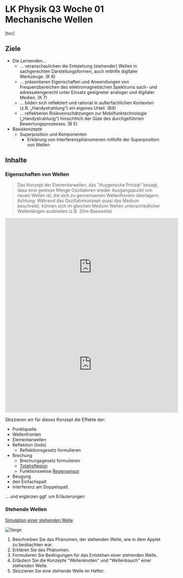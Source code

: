 LK Physik Q3 Woche 01 Mechanische Wellen
==============================

[toc]

## Ziele

* Die Lernenden…
  * … veranschaulichen die Entstehung (stehender) Wellen in sachgerechten Darstellungsformen, auch mithilfe digitaler Werkzeuge. (K 6)
  * … präsentieren Eigenschaften und Anwendungen von Frequenzbereichen des elektromagnetischen Spektrums sach- und adressatengerecht unter Einsatz geeigneter analoger und digitaler Medien. (K 7)
  * … bilden sich reflektiert und rational in außerfachlichen Kontexten (z.B. „Handystrahlung“) ein eigenes Urteil. (B4)
  * … reflektieren Risikoeinschätzungen zur Mobilfunktechnologie („Handystrahlung“) hinsichtlich der Güte des durchgeführten Bewertungsprozesses. (B 5)
* Basiskonzepte
  * Superposition und Komponenten
    * Erklärung von Interferenzphänomenen mithilfe der Superposition von Wellen

## Inhalte

### Eigenschaften von Wellen

> Das Konzept der Elementarwellen, das "Huygensche Prinzip" besagt, dass eine gewisse Menge Oszillatoren wieder Ausgangspunkt von neuen Wellen ist, die sich zu gemeinsamen Wellenfronten überlagern. Achtung: Während das Oszillatorkonzept quasi das Medium beschreibt, können sich im gleichen Medium Wellen unterschiedlicher Wellenlängen ausbreiten (z.B. 20m-Basswelle)

<iframe width="560" height="315" src="https://www.youtube.com/embed/cnVkYK2L-wI?si=JrclXoH-hNgi8L2f" title="YouTube video player" frameborder="0" allow="accelerometer; autoplay; clipboard-write; encrypted-media; gyroscope; picture-in-picture; web-share" referrerpolicy="strict-origin-when-cross-origin" allowfullscreen></iframe>

<iframe width="560" height="315" src="https://www.youtube.com/embed/a3OYsAzLpio?si=IM8MuEvlUTZaFqag" title="YouTube video player" frameborder="0" allow="accelerometer; autoplay; clipboard-write; encrypted-media; gyroscope; picture-in-picture; web-share" referrerpolicy="strict-origin-when-cross-origin" allowfullscreen></iframe>

Skizzieren wir für dieses Konzept die Effekte der:

* Punktquelle
* Wellenfronten
* Elementarwellen
* Reflektion (todo)
  * Reflektionsgesetz formulieren
* Brechung
  * Brechungsgesetz formulieren
  * [Totalreflexion](https://www.leifiphysik.de/optik/lichtbrechung/grundwissen/totalreflexion)
  * Funktionsweise [Regensensor](https://de.wikipedia.org/wiki/Regensensor)
* Beugung
* den Einfachspalt
* Interferenz am Doppelspalt.

... und ergänzen ggf. um Erläuterungen

### Stehende Wellen

[Simulation einer stehenden Welle](https://www.leifiphysik.de/mechanik/mechanische-wellen/versuche/stehende-welle-simulation)

![!large](./img/stehende_Welle.png)

1. Beschreiben Sie das Phänomen, der stehenden Welle, wie in dem Applet zu beobachten war.
1. Erklären Sie das Phänomen.
1. Formulieren Sie Bedingungen für das Entstehen einer stehenden Welle.
1. Erläutern Sie die Konzepte "Wellenknoten" und "Wellenbauch" einer stehenden Welle.
1. Skizzieren Sie eine stehende Welle im Hefter.
